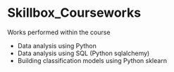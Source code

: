 # Skillbox_Courseworks
Works performed within the course
- Data analysis using Python 
- Data analysis using SQL (Python sqlalchemy)
- Building classification models using Python sklearn
